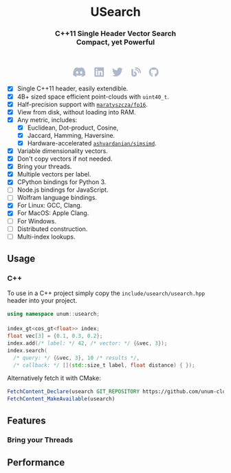 <h1 align="center">USearch</h1>
<h3 align="center">
C++11 Single Header Vector Search<br/>
Compact, yet Powerful<br/>
</h3>
<br/>

<p align="center">
<a href="https://discord.gg/A6wxt6dS9j"><img height="25" src="https://github.com/unum-cloud/.github/raw/main/assets/discord.svg" alt="Discord"></a>
&nbsp;&nbsp;&nbsp;
<a href="https://www.linkedin.com/company/unum-cloud/"><img height="25" src="https://github.com/unum-cloud/.github/raw/main/assets/linkedin.svg" alt="LinkedIn"></a>
&nbsp;&nbsp;&nbsp;
<a href="https://twitter.com/unum_cloud"><img height="25" src="https://github.com/unum-cloud/.github/raw/main/assets/twitter.svg" alt="Twitter"></a>
&nbsp;&nbsp;&nbsp;
<a href="https://unum.cloud/post"><img height="25" src="https://github.com/unum-cloud/.github/raw/main/assets/blog.svg" alt="Blog"></a>
&nbsp;&nbsp;&nbsp;
<a href="https://github.com/unum-cloud/usearch"><img height="25" src="https://github.com/unum-cloud/.github/raw/main/assets/github.svg" alt="GitHub"></a>
</p>

- [x] Single C++11 header, easily extendible.
- [x] 4B+ sized space efficient point-clouds with `uint40_t`.
- [x] Half-precision support with [`maratyszcza/fp16`](https://github.com/maratyszcza/fp16).
- [x] View from disk, without loading into RAM.
- [x] Any metric, includes: 
  - [x] Euclidean, Dot-product, Cosine,
  - [x] Jaccard, Hamming, Haversine.
  - [x] Hardware-accelerated [`ashvardanian/simsimd`](https://github.com/ashvardanian/simsimd). 
- [x] Variable dimensionality vectors.
- [x] Don't copy vectors if not needed.
- [x] Bring your threads.
- [x] Multiple vectors per label.
- [x] CPython bindings for Python 3.
- [ ] Node.js bindings for JavaScript.
- [ ] Wolfram language bindings.
- [x] For Linux: GCC, Clang.
- [x] For MacOS: Apple Clang.
- [ ] For Windows.
- [ ] Distributed construction.
- [ ] Multi-index lookups.

## Usage

### C++

To use in a C++ project simply copy the `include/usearch/usearch.hpp` header into your project.

```c++
using namespace unum::usearch;

index_gt<cos_gt<float>> index;
float vec[3] = {0.1, 0.3, 0.2};
index.add(/* label: */ 42, /* vector: */ {&vec, 3});
index.search(
  /* query: */ {&vec, 3}, 10 /* results */,
  /* callback: */ [](std::size_t label, float distance) { });
```

Alternatively fetch it with CMake:

```cmake
FetchContent_Declare(usearch GIT_REPOSITORY https://github.com/unum-cloud/usearch.git)
FetchContent_MakeAvailable(usearch)
```

## Features

### Bring your Threads

## Performance
